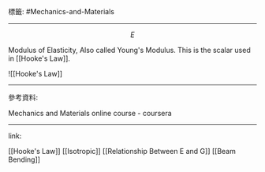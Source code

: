 標籤: #Mechanics-and-Materials 

---

$$E$$

Modulus of Elasticity, 
Also called Young's Modulus. This is the scalar used in [[Hooke's Law]].

![[Hooke's Law]]

---

參考資料:

Mechanics and Materials online course - coursera

---

link:

[[Hooke's Law]]
[[Isotropic]]
[[Relationship Between E and G]]
[[Beam Bending]]